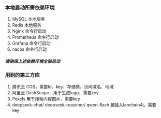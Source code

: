 ### 本地启动所需依赖环境
1) MySQL 本地服务
2) Redis 本地服务
3) Nginx 命令行启动
4) Prometheus 命令行启动
5) Grafana 命令行启动
6) nacos 命令行启动
##### 请确保上述依赖环境全部启动

### 用到的第三方库
1) 腾讯云 COS，需要Id、key、存储桶、访问域名、地域
2) 阿里云 DashScope，用于生成logo，需要key
3) Pexels 用于搜索内容图片，需要key
4) deepseek-chat/ deepseek-reasoner/ qwen-flash 被接入lanchain4j，需要key
